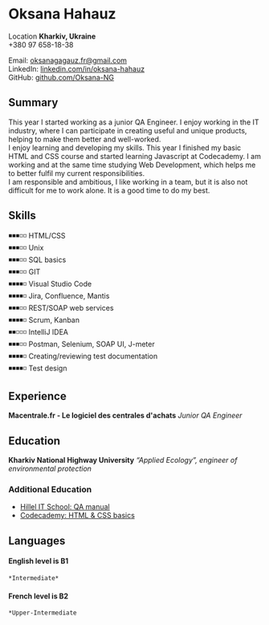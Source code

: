 # Oksana Hahauz

Location **Kharkiv, Ukraine**  
+380 97 658-18-38 

Email: [oksanagagauz.fr@gmail.com](mailto:oksanagagauz.fr@gmail.com)    
LinkedIn: [linkedin.com/in/oksana-hahauz](https://www.linkedin.com/in/oksana-hahauz-4887b0194/)    
GitHub: [github.com/Oksana-NG](https://github.com/Oksana-NG)    

## Summary

This year I started working as a junior QA Engineer. I enjoy working in the IT industry, where I can participate in creating useful and unique products, helping to make them better and well-worked.    
I enjoy learning and developing my skills. This year I finished my basic HTML and CSS course and started learning Javascript at Codecademy. I am working and at the same time studying Web Development, which helps me to better fulfil my current responsibilities.     
I am responsible and ambitious, I like working in a team, but it is also not difficult for me to work alone. It is a good time to do my best.    

## Skills

◾◾◾◽◽ HTML/CSS    
◾◾◾◽◽ Unix     
◾◾◾◽◽ SQL basics   
◾◾◾◽◽ GIT    
◾◾◾◾◽ Visual Studio Code    
◾◾◾◾◽ Jira, Confluence, Mantis    
◾◾◾◽◽ REST/SOAP web services    
◾◾◾◾◽ Scrum, Kanban    
◾◾◽◽◽ IntelliJ IDEA    
◾◾◾◽◽ Postman, Selenium, SOAP UI, J-meter    
◾◾◾◾◽ Creating/reviewing test documentation    
◾◾◾◾◽ Test design    

## Experience

**Macentrale.fr - Le logiciel des centrales d'achats**
              *Junior QA Engineer*

## Education

**Kharkiv National Highway University**
*“Applied Ecology”, engineer of environmental protection*

### Additional Education

- [Hillel IT School: QA manual](https://certificate.ithillel.ua/view/40114462/en)
- [Codecademy: HTML & CSS basics](https://www.codecademy.com/profiles/cloud6318931302)

## Languages

#### English level is B1
    *Intermediate*

#### French level is B2
    *Upper-Intermediate
